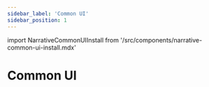 ```yaml
---
sidebar_label: 'Common UI'
sidebar_position: 1
---
```

import NarrativeCommonUIInstall from '/src/components/narrative-common-ui-install.mdx'

# Common UI

<NarrativeCommonUIInstall />
